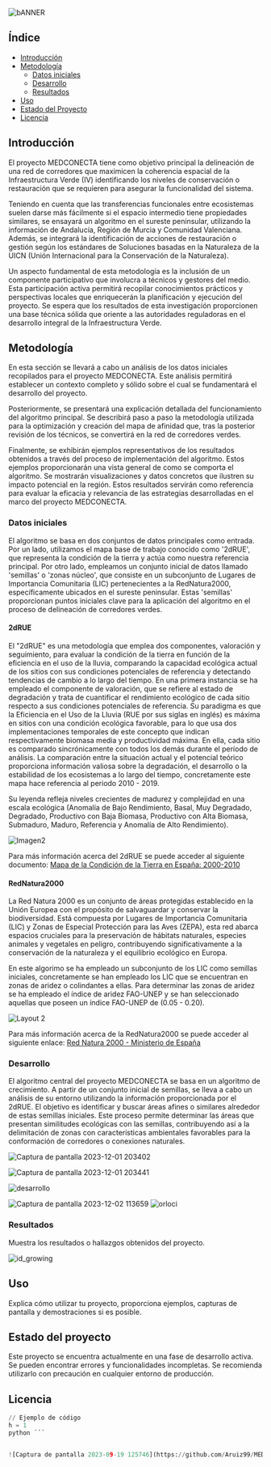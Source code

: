 ![bANNER](https://github.com/Aruiz99/MEDCONECTA_test/assets/116668101/0dec8dba-4a37-44b3-b0cb-1f96e757e0ec)


## Índice
- [Introducción](#introduccion)
- [Metodología](#metodología)
   - [Datos iniciales](#datos-iniciales)
   - [Desarrollo](#desarrollo)
   - [Resultados](#resultados)
- [Uso](#uso)
- [Estado del Proyecto](#estado-del-proyecto)
- [Licencia](#licencia)

## Introducción 
El proyecto MEDCONECTA tiene como objetivo principal la delineación de una red de corredores que maximicen la coherencia espacial de la Infraestructura Verde (IV) identificando los niveles de conservación o restauración que se requieren para asegurar la funcionalidad del sistema.

Teniendo en cuenta que las transferencias funcionales entre ecosistemas suelen darse más fácilmente si el espacio intermedio tiene propiedades similares, se ensayará un algoritmo en el sureste
peninsular, utilizando la información de Andalucía, Región de Murcia y Comunidad Valenciana. Además, se integrará la identificación de acciones de restauración o gestión según los estándares de Soluciones basadas en la Naturaleza de la UICN (Unión Internacional para la Conservación de la Naturaleza).

Un aspecto fundamental de esta metodología es la inclusión de un componente participativo que involucra a técnicos y gestores del medio. Esta participación activa permitirá recopilar conocimientos prácticos y perspectivas locales que enriquecerán la planificación y ejecución del proyecto. Se espera que los resultados de esta investigación proporcionen una base técnica sólida que oriente a las autoridades reguladoras en el desarrollo integral de la Infraestructura Verde. 

## Metodología
En esta sección se llevará a cabo un análisis de los datos iniciales recopilados para el proyecto MEDCONECTA. Este análisis permitirá establecer un contexto completo y sólido sobre el cual se fundamentará el desarrollo del proyecto.

Posteriormente, se presentará una explicación detallada del funcionamiento del algoritmo principal. Se describirá paso a paso la metodología utilizada para la optimización y creación del mapa de afinidad que, tras la posterior revisión de los técnicos, se convertirá en la red de corredores verdes.

Finalmente, se exhibirán ejemplos representativos de los resultados obtenidos a través del proceso de implementación del algoritmo. Estos ejemplos proporcionarán una vista general de como se comporta el algoritmo. Se mostrarán visualizaciones y datos concretos que ilustren su impacto potencial en la región. Estos resultados servirán como referencia para evaluar la eficacia y relevancia de las estrategias desarrolladas en el marco del proyecto MEDCONECTA.

### Datos iniciales
El algoritmo se basa en dos conjuntos de datos principales como entrada. Por un lado, utilizamos el mapa base de trabajo conocido como '2dRUE', que representa la condición de la tierra y actúa como nuestra referencia principal. Por otro lado, empleamos un conjunto inicial de datos llamado 'semillas' o 'zonas núcleo', que consiste en un subconjunto de Lugares de Importancia Comunitaria (LIC) pertenecientes a la RedNatura2000, específicamente ubicados en el sureste peninsular. Estas 'semillas' proporcionan puntos iniciales clave para la aplicación del algoritmo en el proceso de delineación de corredores verdes.

#### 2dRUE
El "2dRUE" es una metodología que emplea dos componentes, valoración y seguimiento, para evaluar la condición de la tierra en función de la eficiencia en el uso de la lluvia, comparando la capacidad ecológica actual de los sitios con sus condiciones potenciales de referencia y detectando tendencias de cambio a lo largo del tiempo. En una primera instancia se ha empleado el componente de valoración, que se refiere al estado de degradación y trata de cuantificar el rendimiento ecológico de cada sitio respecto a sus condiciones potenciales de referencia. Su paradigma es que la Eficiencia en el Uso de la Lluvia (RUE por sus siglas en inglés) es máxima en sitios con una condición ecológica favorable, para lo que usa dos
implementaciones temporales de este concepto que indican respectivamente biomasa media y productividad máxima. En ella, cada sitio es comparado sincrónicamente con todos los demás durante el período de análisis. La comparación entre la situación actual y el potencial teórico proporciona información valiosa sobre la degradación, el desarrollo o la estabilidad de los ecosistemas a lo largo del tiempo, concretamente este mapa hace referencia al periodo 2010 - 2019.

Su leyenda refleja niveles crecientes de madurez y complejidad en una escala ecológica (Anomalía de Bajo Rendimiento, Basal, Muy Degradado, Degradado, Productivo con Baja Biomasa, Productivo
con Alta Biomasa, Submaduro, Maduro, Referencia y Anomalía de Alto Rendimiento).

<!-- Salto adicional -->
<!-- Salto adicional -->

![Imagen2](https://github.com/Aruiz99/MEDCONECTA_test/assets/116668101/1cb52c11-571b-4ba0-88b4-ef9d30c517af)

<!-- Salto adicional -->

Para más información acerca del 2dRUE se puede acceder al siguiente documento: [Mapa de la Condición de la Tierra en España: 2000-2010](https://digital.csic.es/bitstream/10261/200778/1/2dRUE_ES_EnFinal_v7.pdf)

#### RedNatura2000
La Red Natura 2000 es un conjunto de áreas protegidas establecido en la Unión Europea con el propósito de salvaguardar y conservar la biodiversidad. Está compuesta por Lugares de Importancia Comunitaria (LIC) y Zonas de Especial Protección para las Aves (ZEPA), esta red abarca espacios cruciales para la preservación de hábitats naturales, especies animales y vegetales en peligro, contribuyendo significativamente a la conservación de la naturaleza y el equilibrio ecológico en Europa. 

En este algorimo se ha empleado un subconjunto de los LIC como semillas iniciales, concretamente se han empleado los LIC que se encuentran en zonas de aridez o colindantes a ellas. Para determinar las zonas de aridez se ha empleado el índice de aridez FAO-UNEP y se han seleccionado aquellas que poseen un índice FAO-UNEP de (0.05 - 0.20).

<!-- Salto adicional -->

![Layout 2](https://github.com/Aruiz99/MEDCONECTA_test/assets/116668101/70b92b72-b86d-44a0-a17d-0b190a6b5b43)

<!-- Salto adicional -->
<!-- Salto adicional -->

Para más información acerca de la RedNatura2000 se puede acceder al siguiente enlace:
[Red Natura 2000 - Ministerio de España](https://www.miteco.gob.es/es/biodiversidad/temas/espacios-protegidos/red-natura-2000.html)

### Desarrollo

El algoritmo central del proyecto MEDCONECTA se basa en un algoritmo de crecimiento. A partir de un conjunto inicial de semillas, se lleva a cabo un análisis de su entorno utilizando la información proporcionada por el 2dRUE. El objetivo es identificar y buscar áreas afines o similares alrededor de estas semillas iniciales. Este proceso permite determinar las áreas que presentan similitudes ecológicas con las semillas, contribuyendo así a la delimitación de zonas con características ambientales favorables para la conformación de corredores o conexiones naturales.

<!-- Salto adicional -->
![Captura de pantalla 2023-12-01 203402](https://github.com/Aruiz99/MEDCONECTA_test/assets/116668101/9e0a327d-852c-435e-b9b0-313b632562b1)
<!-- Salto adicional -->

![Captura de pantalla 2023-12-01 203441](https://github.com/Aruiz99/MEDCONECTA_test/assets/116668101/7b8ecf9a-6ab6-4b8f-9c4c-74bcd9844f76)

![desarrollo](https://github.com/Aruiz99/MEDCONECTA_test/assets/116668101/dd6c212e-a077-4d0c-b456-a198790b5c40)

![Captura de pantalla 2023-12-02 113659](https://github.com/Aruiz99/MEDCONECTA_test/assets/116668101/20fa7497-dc71-4295-9870-2a4ddc67ba9e)
![orloci](https://github.com/Aruiz99/MEDCONECTA_test/assets/116668101/b5d322e5-58b5-498a-8fba-716e340cce57)

### Resultados

Muestra los resultados o hallazgos obtenidos del proyecto.


![id_growing](https://github.com/Aruiz99/MEDCONECTA_test/assets/116668101/046c529c-c50b-4a11-826e-9f50982dfa1a)

## Uso


Explica cómo utilizar tu proyecto, proporciona ejemplos, capturas de pantalla y demostraciones si es posible.

## Estado del proyecto
Este proyecto se encuentra actualmente en una fase de desarrollo activa. Se pueden encontrar errores y funcionalidades incompletas. Se recomienda utilizarlo con precaución en cualquier entorno de producción.

## Licencia

```python
// Ejemplo de código
h = 1
python ´´´


![Captura de pantalla 2023-09-19 125746](https://github.com/Aruiz99/MEDCONECTA_test/assets/116668101/f701a90d-7db0-4183-84c2-3b7d4680496d)






